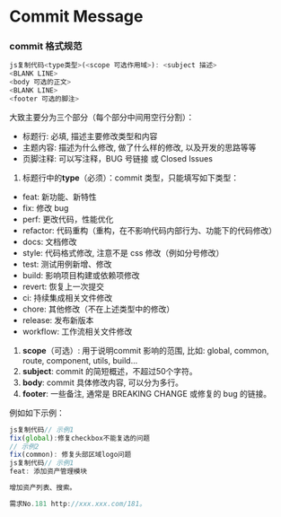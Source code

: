 # Commit Message

### commit 格式规范

```js
js复制代码<type类型>(<scope 可选作用域>): <subject 描述>
<BLANK LINE>
<body 可选的正文>
<BLANK LINE>
<footer 可选的脚注>
```

大致主要分为三个部分（每个部分中间用空行分割）：

- 标题行: 必填, 描述主要修改类型和内容
- 主题内容: 描述为什么修改, 做了什么样的修改, 以及开发的思路等等
- 页脚注释: 可以写注释，BUG 号链接 或 Closed Issues

1. 标题行中的**type**（必须）：commit 类型，只能填写如下类型：

- feat: 新功能、新特性
- fix: 修改 bug
- perf: 更改代码，性能优化
- refactor: 代码重构（重构，在不影响代码内部行为、功能下的代码修改）
- docs: 文档修改
- style: 代码格式修改, 注意不是 css 修改（例如分号修改）
- test: 测试用例新增、修改
- build: 影响项目构建或依赖项修改
- revert: 恢复上一次提交
- ci: 持续集成相关文件修改
- chore: 其他修改（不在上述类型中的修改）
- release: 发布新版本
- workflow: 工作流相关文件修改

1. **scope**（可选）: 用于说明commit 影响的范围, 比如: global, common, route, component, utils, build...
2. **subject**: commit 的简短概述，不超过50个字符。
3. **body**: commit 具体修改内容, 可以分为多行。
4. **footer**: 一些备注, 通常是 BREAKING CHANGE 或修复的 bug 的链接。

例如如下示例：

```js
js复制代码// 示例1 
fix(global):修复checkbox不能复选的问题 
// 示例2 
fix(common): 修复头部区域logo问题
js复制代码// 示例1 
feat: 添加资产管理模块

增加资产列表、搜索。

需求No.181 http://xxx.xxx.com/181。
```